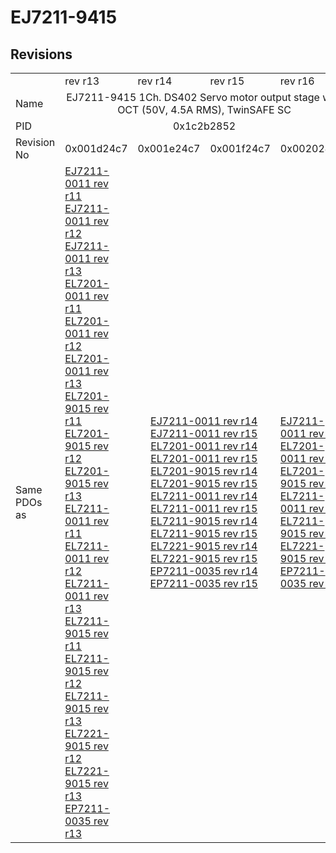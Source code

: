 # EJ7211-9415

## Revisions
<table>
<tr>
<td></td>
<td>rev r13</td>
<td>rev r14</td>
<td>rev r15</td>
<td>rev r16</td>
</tr>
<tr>
<td>Name</td>
<td colspan=4 align="center">EJ7211-9415 1Ch. DS402 Servo motor output stage with OCT (50V, 4.5A RMS), TwinSAFE SC</td>
</tr>
<tr>
<td>PID</td>
<td colspan=4 align="center">0x1c2b2852</td>
</tr>
<tr>
<td>Revision No</td>
<td>0x001d24c7</td>
<td>0x001e24c7</td>
<td>0x001f24c7</td>
<td>0x002024c7</td>
</tr>
<tr>
<td>Same PDOs as</td>
<td><a href="EJ7211-0011.md">EJ7211-0011 rev r11</a><br/><a href="EJ7211-0011.md">EJ7211-0011 rev r12</a><br/><a href="EJ7211-0011.md">EJ7211-0011 rev r13</a><br/><a href="EL7201-0011.md">EL7201-0011 rev r11</a><br/><a href="EL7201-0011.md">EL7201-0011 rev r12</a><br/><a href="EL7201-0011.md">EL7201-0011 rev r13</a><br/><a href="EL7201-9015.md">EL7201-9015 rev r11</a><br/><a href="EL7201-9015.md">EL7201-9015 rev r12</a><br/><a href="EL7201-9015.md">EL7201-9015 rev r13</a><br/><a href="EL7211-0011.md">EL7211-0011 rev r11</a><br/><a href="EL7211-0011.md">EL7211-0011 rev r12</a><br/><a href="EL7211-0011.md">EL7211-0011 rev r13</a><br/><a href="EL7211-9015.md">EL7211-9015 rev r11</a><br/><a href="EL7211-9015.md">EL7211-9015 rev r12</a><br/><a href="EL7211-9015.md">EL7211-9015 rev r13</a><br/><a href="EL7221-9015.md">EL7221-9015 rev r12</a><br/><a href="EL7221-9015.md">EL7221-9015 rev r13</a><br/><a href="EP7211-0035.md">EP7211-0035 rev r13</a></td>
<td colspan=2 align="center"><a href="EJ7211-0011.md">EJ7211-0011 rev r14</a><br/><a href="EJ7211-0011.md">EJ7211-0011 rev r15</a><br/><a href="EL7201-0011.md">EL7201-0011 rev r14</a><br/><a href="EL7201-0011.md">EL7201-0011 rev r15</a><br/><a href="EL7201-9015.md">EL7201-9015 rev r14</a><br/><a href="EL7201-9015.md">EL7201-9015 rev r15</a><br/><a href="EL7211-0011.md">EL7211-0011 rev r14</a><br/><a href="EL7211-0011.md">EL7211-0011 rev r15</a><br/><a href="EL7211-9015.md">EL7211-9015 rev r14</a><br/><a href="EL7211-9015.md">EL7211-9015 rev r15</a><br/><a href="EL7221-9015.md">EL7221-9015 rev r14</a><br/><a href="EL7221-9015.md">EL7221-9015 rev r15</a><br/><a href="EP7211-0035.md">EP7211-0035 rev r14</a><br/><a href="EP7211-0035.md">EP7211-0035 rev r15</a></td>
<td><a href="EJ7211-0011.md">EJ7211-0011 rev r16</a><br/><a href="EL7201-0011.md">EL7201-0011 rev r16</a><br/><a href="EL7201-9015.md">EL7201-9015 rev r16</a><br/><a href="EL7211-0011.md">EL7211-0011 rev r16</a><br/><a href="EL7211-9015.md">EL7211-9015 rev r16</a><br/><a href="EL7221-9015.md">EL7221-9015 rev r16</a><br/><a href="EP7211-0035.md">EP7211-0035 rev r16</a></td>
</tr>
</table>
